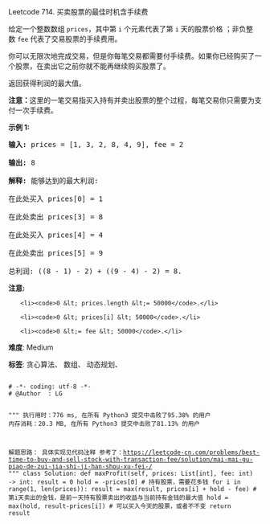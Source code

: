 Leetcode 714. 买卖股票的最佳时机含手续费
<p>给定一个整数数组&nbsp;<code>prices</code>，其中第&nbsp;<code>i</code>&nbsp;个元素代表了第&nbsp;<code>i</code>&nbsp;天的股票价格 ；非负整数&nbsp;<code>fee</code> 代表了交易股票的手续费用。</p>


<p>你可以无限次地完成交易，但是你每笔交易都需要付手续费。如果你已经购买了一个股票，在卖出它之前你就不能再继续购买股票了。</p>



<p>返回获得利润的最大值。</p>



<p><strong>注意：</strong>这里的一笔交易指买入持有并卖出股票的整个过程，每笔交易你只需要为支付一次手续费。</p>



<p><strong>示例 1:</strong></p>



<pre><strong>输入:</strong> prices = [1, 3, 2, 8, 4, 9], fee = 2

<strong>输出:</strong> 8

<strong>解释:</strong> 能够达到的最大利润:  

在此处买入&nbsp;prices[0] = 1

在此处卖出 prices[3] = 8

在此处买入 prices[4] = 4

在此处卖出 prices[5] = 9

总利润:&nbsp;((8 - 1) - 2) + ((9 - 4) - 2) = 8.</pre>



<p><strong>注意:</strong></p>



<ul>

	<li><code>0 &lt; prices.length &lt;= 50000</code>.</li>

	<li><code>0 &lt; prices[i] &lt; 50000</code>.</li>

	<li><code>0 &lt;= fee &lt; 50000</code>.</li>

</ul>





 **难度**: Medium



 **标签**: 贪心算法、 数组、 动态规划、 





<div class="hcb_wrap">
<pre class="prism undefined-numbers lang-python" data-lang="Python"><code>
# -*- coding: utf-8 -*-
# @Author  : LG

"""
执行用时：776 ms, 在所有 Python3 提交中击败了95.38% 的用户
内存消耗：20.3 MB, 在所有 Python3 提交中击败了81.13% 的用户

解题思路：
    具体实现见代码注释
    参考了：https://leetcode-cn.com/problems/best-time-to-buy-and-sell-stock-with-transaction-fee/solution/mai-mai-gu-piao-de-zui-jia-shi-ji-han-shou-xu-fei-/
"""
class Solution:
    def maxProfit(self, prices: List[int], fee: int) -> int:
        result = 0
        hold = -prices[0]   # 持有股票，需要花多钱
        for i in range(1, len(prices)):
            result = max(result, prices[i] + hold - fee)    # 第i天卖出的金钱，是前一天持有股票卖出的收益与当前持有金钱的最大值
            hold = max(hold, result-prices[i])  # 可以买入今天的股票，或者不不变
        return result
</code></pre></div>
